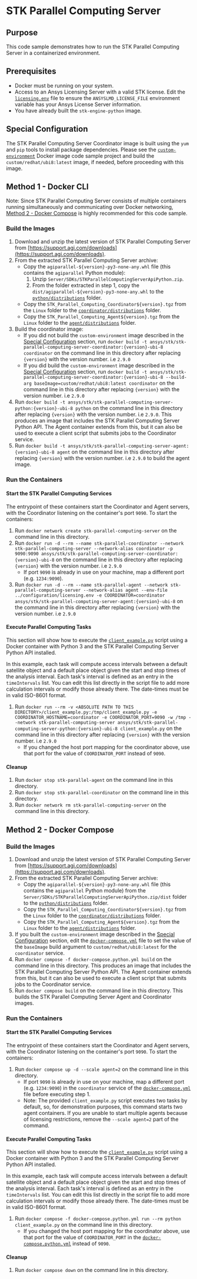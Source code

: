 # STK Parallel Computing Server

## Purpose

This code sample demonstrates how to run the STK Parallel Computing Server in a containerized environment.

## Prerequisites

* Docker must be running on your system.
* Access to an Ansys Licensing Server with a valid STK license.  Edit the [`licensing.env`](../configuration/licensing.env) file to ensure the `ANSYSLMD_LICENSE_FILE` environment variable has your Ansys License Server information.
* You have already built the `stk-engine-python` image.

## Special Configuration

The STK Parallel Computing Server Coordinator image is built using the `yum` and `pip` tools to install package dependencies. Please see the [`custom-environment`](../custom-environment/README.md) Docker image code sample project and build the `custom/redhat/ubi8:latest` image, if needed, before proceeding with this image.

## Method 1 - Docker CLI

Note: Since STK Parallel Computing Server consists of multiple containers running simultaneously and communicating over Docker networking, [Method 2 - Docker Compose](#method-2---docker-compose) is highly recommended for this code sample.

### Build the Images

1. Download and unzip the latest version of STK Parallel Computing Server from [https://support.agi.com/downloads](https://support.agi.com/downloads).
2. From the extracted STK Parallel Computing Server archive:
    * Copy the `agiparallel-${version}-py3-none-any.whl` file (this contains the `agiparallel` Python module):
        1. Unzip `Server/SDKs/STKParallelComputingServerApiPython.zip`.
        2. From the folder extracted in step 1, copy the `dist/agiparallel-${version}-py3-none-any.whl` to the [`python/distributions`](./python/distributions) folder.
    * Copy the `STK_Parallel_Computing_Coordinator${version}.tgz` from the `Linux` folder to the [`coordinator/distributions`](./coordinator/distributions/) folder.
    * Copy the `STK_Parallel_Computing_Agent${version}.tgz` from the `Linux` folder to the [`agent/distributions`](./agent/distributions/) folder.
3. Build the coordinator image:
    * If you did not build the `custom-environment` image described in the [Special Configuration](#special-configuration) section, run `docker build -t ansys/stk/stk-parallel-computing-server-coordinator:{version}-ubi-8 coordinator` on the command line in this directory after replacing `{version}` with the version number. i.e `2.9.0`
    * If you did build the `custom-environment` image described in the [Special Configuration](#special-configuration) section, run `docker build -t ansys/stk/stk-parallel-computing-server-coordinator:{version}-ubi-8 --build-arg baseImage=custom/redhat/ubi8:latest coordinator` on the command line in this directory after replacing `{version}` with the version number. i.e `2.9.0`
4. Run `docker build -t ansys/stk/stk-parallel-computing-server-python:{version}-ubi-8 python` on the command line in this directory after replacing `{version}` with the version number. i.e `2.9.0`.  This produces an image that includes the STK Parallel Computing Server Python API.  The Agent container extends from this, but it can also be used to execute a client script that submits jobs to the Coordinator service.
5. Run `docker build -t ansys/stk/stk-parallel-computing-server-agent:{version}-ubi-8 agent` on the command line in this directory after replacing `{version}` with the version number. i.e `2.9.0` to build the agent image.

### Run the Containers

#### Start the STK Parallel Computing Services

The entrypoint of these containers start the Coordinator and Agent servers, with the Coordinator listening on the container's port `9090`. To start the containers:

1. Run `docker network create stk-parallel-computing-server` on the command line in this directory.
2. Run `docker run -d --rm --name stk-parallel-coordinator --network stk-parallel-computing-server --network-alias coordinator -p 9090:9090 ansys/stk/stk-parallel-computing-server-coordinator:{version}-ubi-8` on the command line in this directory after replacing `{version}` with the version number. i.e `2.9.0`
    * If port `9090` is already in use on your machine, map a different port (e.g. `1234:9090`).
3. Run `docker run -d --rm --name stk-parallel-agent --network stk-parallel-computing-server --network-alias agent --env-file ../configuration/licensing.env -e COORDINATOR=coordinator ansys/stk/stk-parallel-computing-server-agent:{version}-ubi-8`
on the command line in this directory after replacing `{version}` with the version number. i.e `2.9.0`

#### Execute Parallel Computing Tasks

This section will show how to execute the [`client_example.py`](./client_example.py) script using a Docker container with Python 3 and the STK Parallel Computing Server Python API installed.

In this example, each task will compute access intervals between a default satellite object and a default place object given the start and stop times of the analysis interval.  Each task's interval is defined as an entry in the `timeIntervals` list.  You can edit this list directly in the script file to add more calculation intervals or modify those already there. The date-times must be in valid ISO-8601 format.

1. Run `docker run --rm -v <ABSOLUTE PATH TO THIS DIRECTORY>/client_example.py:/tmp/client_example.py -e COORDINATOR_HOSTNAME=coordinator -e COORDINATOR_PORT=9090 -w /tmp --network stk-parallel-computing-server ansys/stk/stk-parallel-computing-server-python:{version}-ubi-8 client_example.py` on the command line in this directory after replacing `{version}` with the version number. i.e `2.9.0`
    * If you changed the host port mapping for the coordinator above, use that port for the value of `COORDINATOR_PORT`
    instead of `9090`.

#### Cleanup

1. Run `docker stop stk-parallel-agent` on the command line in this directory.
2. Run `docker stop stk-parallel-coordinator` on the command line in this directory.
3. Run `docker network rm stk-parallel-computing-server` on the command line in this directory.

## Method 2 - Docker Compose

### Build the Images

1. Download and unzip the latest version of STK Parallel Computing Server from [https://support.agi.com/downloads](https://support.agi.com/downloads).
2. From the extracted STK Parallel Computing Server archive:
    * Copy the `agiparallel-${version}-py3-none-any.whl` file (this contains the `agiparallel` Python module) from the `Server/SDKs/STKParallelComputingServerApiPython.zip/dist` folder to the [`python/distributions`](./python/distributions) folder.
    * Copy the `STK_Parallel_Computing_Coordinator${version}.tgz` from the `Linux` folder to the [`coordinator/distributions`](./coordinator/distributions/) folder.
    * Copy the `STK_Parallel_Computing_Agent${version}.tgz` from the `Linux` folder to the [`agent/distributions`](./agent/distributions/) folder.
3. If you built the `custom-environment` image described in the [Special Configuration](#special-configuration) section, edit the [`docker-compose.yml`](./docker-compose.yml) file to set the value of the `baseImage` build argument to `custom/redhat/ubi8:latest` for the `coordinator` service.
4. Run `docker compose -f docker-compose.python.yml build` on the command line in this directory. This produces an image that includes the STK Parallel Computing Server Python API.  The Agent container extends from this, but it can also be used to execute a client script that submits jobs to the Coordinator service.
5. Run `docker compose build` on the command line in this directory. This builds the STK Parallel Computing Server Agent and Coordinator images.

### Run the Containers

#### Start the STK Parallel Computing Services

The entrypoint of these containers start the Coordinator and Agent servers, with the Coordinator listening on the container's port `9090`. To start the containers:

1. Run `docker compose up -d --scale agent=2` on the command line in this directory.
    * If port `9090` is already in use on your machine, map a different port (e.g. `1234:9090`) in     the `coordinator` service of the [`docker-compose.yml`](./docker-compose.yml) file before executing step 1.
    * Note: The provided `client_example.py` script executes two tasks by default, so, for demonstration purposes, this command starts two agent containers.  If you are unable to start multiple agents because of licensing restrictions, remove the `--scale agent=2` part of the command.

#### Execute Parallel Computing Tasks

This section will show how to execute the [`client_example.py`](./client_example.py) script using a Docker container with Python 3 and the STK Parallel Computing Server Python API installed.

In this example, each task will compute access intervals between a default satellite object and a default place object
given the start and stop times of the analysis interval.  Each task's interval is defined as an entry in the `timeIntervals` list.  You can edit this list directly in the script file to add more calculation intervals or modify those already there.  The date-times must be in valid ISO-8601 format.

1. Run `docker compose -f docker-compose.python.yml run --rm python client_example.py` on the command line in this directory.
    * If you changed the host port mapping for the coordinator above, use that port for the value of `COORDINATOR_PORT`
    in the [`docker-compose.python.yml`](./docker-compose.python.yml) instead of `9090`.

#### Cleanup

1. Run `docker compose down` on the command line in this directory.

